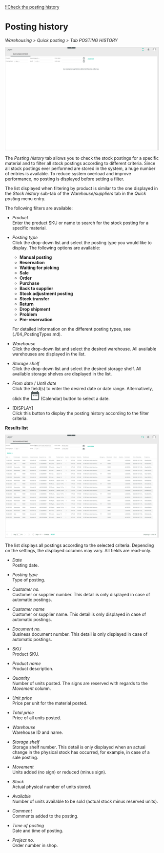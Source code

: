 [!!Check the posting history](../Operation/03_CheckPostingHistory.md)

# Posting history

*Warehousing > Quick posting > Tab POSTING HISTORY*

![Posting history](../../Assets/Screenshots/RetailSuiteWarehousing/PostingHistory/PostingHistory.png "[Posting history]")

The *Posting history* tab allows you to check the stock postings for a specific material and to filter all stock postings according to different criteria. Since all stock postings ever performed are stored in the system, a huge number of entries is available. To reduce system overload and improve performance, no posting is displayed before setting a filter.

The list displayed when filtering by product is similar to the one displayed in the *Stock history* sub-tab of the *Warehouse/suppliers* tab in the *Quick posting* menu entry. 

The following filters are available:

- *Product*  
    Enter the product SKU or name to search for the stock posting for a specific material. 

- *Posting type*  
    Click the drop-down list and select the posting type you would like to display. The following options are available: 
    - **Manual posting**
    - **Reservation**   
    - **Waiting for picking**
    - **Sale**  
    - **Order**   
    - **Purchase**  
    - **Back to supplier**
    - **Stock adjustment posting**  
    - **Stock transfer**  
    - **Return**  
    - **Drop shipment** 
    - **Problem**  
    - **Pre-reservation**  

    For detailed information on the different posting types, see (./04_PostingTypes.md). 

- *Warehouse*  
    Click the drop-down list and select the desired warehouse. All available warehouses are displayed in the list.

- *Storage shelf*  
    Click the drop-down list and select the desired storage shelf. All available storage shelves are displayed in the list.

- *From date* / *Until date*  
    Click the field(s) to enter the desired date or date range. Alternatively, click the ![Calendar](../../Assets/Icons/Calendar.png "[Calendar]") (Calendar) button to select a date.  

- [DISPLAY]  
    Click this button to display the posting history according to the filter criteria.


**Results list**

![Posting history](../../Assets/Screenshots/RetailSuiteWarehousing/PostingHistory/CombinedFilterPostingHistory.png "[Posting history]")

The list displays all postings according to the selected criteria. Depending on the settings, the displayed columns may vary. All fields are read-only.

- *Date*  
    Posting date.

- *Posting type*  
    Type of posting.

- *Customer no.*  
    Customer or supplier number. This detail is only displayed in case of automatic postings. 

- *Customer name*  
    Customer or supplier name. This detail is only displayed in case of automatic postings. 

- *Document no.*  
    Business document number. This detail is only displayed in case of automatic postings. 

- *SKU*  
    Product SKU.

- *Product name*  
    Product description.

- *Quantity*  
    Number of units posted. The signs are reserved with regards to the *Movement* column.

- *Unit price*  
    Price per unit for the material posted.

- *Total price*  
    Price of all units posted.

- *Warehouse*   
    Warehouse ID and name.

- *Storage shelf*   
    Storage shelf number. This detail is only displayed when an actual change in the physical stock has occurred, for example, in case of a sale posting. 

- *Movement*  
    Units added (no sign) or reduced (minus sign).

- *Stock*  
    Actual physical number of units stored.

- *Available*  
    Number of units available to be sold (actual stock minus reserved units).

- *Comment*  
    Comments added to the posting.

- *Time of posting*  
    Date and time of posting.

- *Project no.*  
    Order number in shop.






